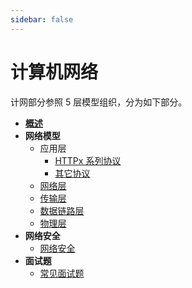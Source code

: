 ```yaml
---
sidebar: false
---
```

# 计算机网络

计网部分参照 5 层模型组织，分为如下部分。

- [**概述**](/network/0.概述.md)
- **网络模型**
  - 应用层
    - [HTTPx 系列协议](/network/2.应用层-http.md)
    - [其它协议](/network/2.应用层-其它协议.md)
  - [网络层](/network/4.网络层协议.md)
  - [传输层](/network/3.传输层协议.md)
  - [数据链路层](/network/2.数据链路层.md)
  - [物理层](/network/1.物理层.md)
- **网络安全**
  - [网络安全](/network/5.网络安全.md)
- **面试题**
  - [常见面试题](/network/面试题.md)
